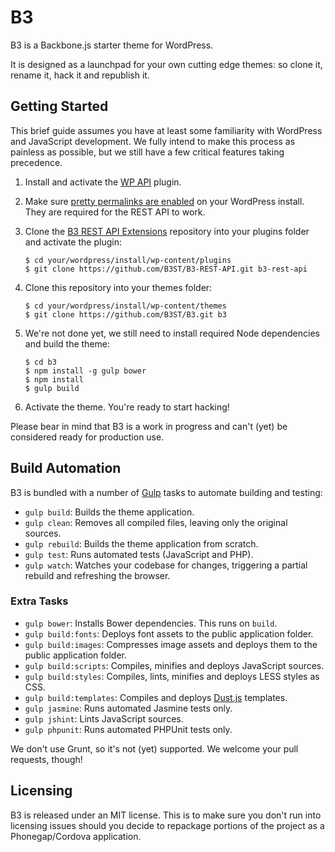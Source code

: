 # B3

B3 is a Backbone.js starter theme for WordPress.

It is designed as a launchpad for your own cutting edge themes: so clone it, rename it, hack it and republish it.

## Getting Started

This brief guide assumes you have at least some familiarity with WordPress and JavaScript development.  We fully intend to make this process as painless as possible, but we still have a few critical features taking precedence.

1. Install and activate the [WP API](https://wordpress.org/plugins/json-rest-api/) plugin.
2. Make sure [pretty permalinks are enabled](http://codex.wordpress.org/Using_Permalinks) on your WordPress install. They are required for the REST API to work.
3. Clone the [B3 REST API Extensions](https://github.com/B3ST/B3-REST-API) repository into your plugins folder and activate the plugin:

    ```
    $ cd your/wordpress/install/wp-content/plugins
    $ git clone https://github.com/B3ST/B3-REST-API.git b3-rest-api
    ```

4. Clone this repository into your themes folder:

    ```
    $ cd your/wordpress/install/wp-content/themes
    $ git clone https://github.com/B3ST/B3.git b3
    ```

5. We're not done yet, we still need to install required Node dependencies and build the theme:

    ```
    $ cd b3
    $ npm install -g gulp bower
    $ npm install
    $ gulp build
    ```

6. Activate the theme. You're ready to start hacking!

Please bear in mind that B3 is a work in progress and can't (yet) be considered ready for production use.

## Build Automation

B3 is bundled with a number of [Gulp](http://gulpjs.com/) tasks to automate building and testing:

* `gulp build`: Builds the theme application.
* `gulp clean`: Removes all compiled files, leaving only the original sources.
* `gulp rebuild`: Builds the theme application from scratch.
* `gulp test`: Runs automated tests (JavaScript and PHP).
* `gulp watch`: Watches your codebase for changes, triggering a partial rebuild and refreshing the browser.

### Extra Tasks

* `gulp bower`: Installs Bower dependencies. This runs on `build`.
* `gulp build:fonts`: Deploys font assets to the public application folder.
* `gulp build:images`: Compresses image assets and deploys them to the public application folder.
* `gulp build:scripts`: Compiles, minifies and deploys JavaScript sources.
* `gulp build:styles`: Compiles, lints, minifies and deploys LESS styles as CSS.
* `gulp build:templates`: Compiles and deploys [Dust.js](https://linkedin.github.io/dustjs/) templates.
* `gulp jasmine`: Runs automated Jasmine tests only.
* `gulp jshint`: Lints JavaScript sources.
* `gulp phpunit`: Runs automated PHPUnit tests only.

We don't use Grunt, so it's not (yet) supported.  We welcome your pull requests, though!

## Licensing

B3 is released under an MIT license. This is to make sure you don't run into licensing issues should you decide to repackage portions of the project as a Phonegap/Cordova application.

